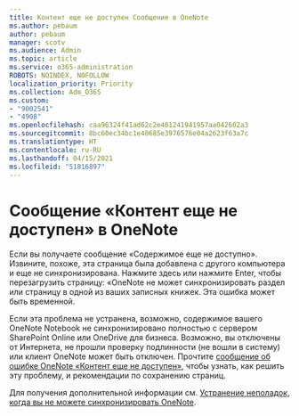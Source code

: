 ```yaml
---
title: Контент еще не доступен Сообщение в OneNote
ms.author: pebaum
author: pebaum
manager: scotv
ms.audience: Admin
ms.topic: article
ms.service: o365-administration
ROBOTS: NOINDEX, NOFOLLOW
localization_priority: Priority
ms.collection: Adm_O365
ms.custom:
- "9002541"
- "4908"
ms.openlocfilehash: caa96324f41ad62c2e461241941957aa042602a3
ms.sourcegitcommit: 8bc60ec34bc1e40685e3976576e04a2623f63a7c
ms.translationtype: HT
ms.contentlocale: ru-RU
ms.lasthandoff: 04/15/2021
ms.locfileid: "51816897"
---
```

# <a name="content-not-yet-available-message-in-onenote"></a>Сообщение «Контент еще не доступен» в OneNote

Если вы получаете сообщение «Содержимое еще не доступно». Извините, похоже, эта страница была добавлена с другого компьютера и еще не синхронизирована. Нажмите здесь или нажмите Enter, чтобы перезагрузить страницу: «OneNote не может синхронизировать раздел или страницу в одной из ваших записных книжек. Эта ошибка может быть временной.

Если эта проблема не устранена, возможно, содержимое вашего OneNote Notebook не синхронизировано полностью с сервером SharePoint Online или OneDrive для бизнеса. Возможно, вы отключены от Интернета, не прошли проверку подлинности (не вошли в систему) или клиент OneNote может быть отключен. Прочтите [сообщение об ошибке OneNote «Контент еще не доступен»](https://docs.microsoft.com/office/troubleshoot/onenote/onenote-error-content-not-yet-available), чтобы узнать, как решить эту проблему, и рекомендации по сохранению страниц.

Для получения дополнительной информации см. [Устранение неполадок, когда вы не можете синхронизировать OneNote](https://support.office.com/article/Fix-issues-when-you-can-t-sync-OneNote-299495ef-66d1-448f-90c1-b785a6968d45).
